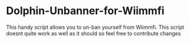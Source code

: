 # Dolphin-Unbanner-for-Wiimmfi


This handy script allows you to un-ban yourself from Wiimmfi. This script doesnt quite work as well as it should so feel free to contribute changes
